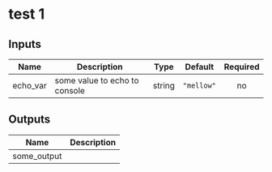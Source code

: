 # test 1

## Inputs

| Name | Description | Type | Default | Required |
|------|-------------|:----:|:-----:|:-----:|
| echo\_var | some value to echo to console | string | `"mellow"` | no |

## Outputs

| Name | Description |
|------|-------------|
| some\_output |  |

